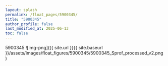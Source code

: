 ```yaml
---
layout: splash
permalink: /float_pages/5900345/
title: "5900345"
author_profile: false
last_modified_at: 2025-06-13
toc: false
---
```

 
5900345
![img-png]({{ site.url }}{{ site.baseurl }}/assets/images/float_figures/5900345/5900345_Sprof_processed_v2.png)